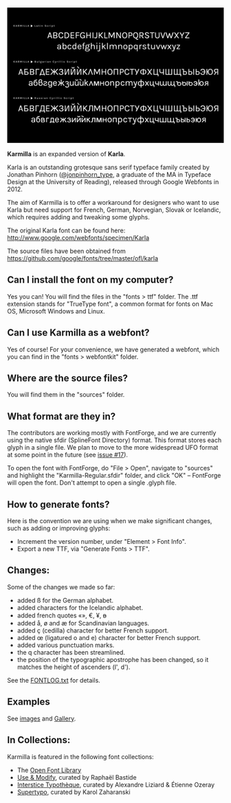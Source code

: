 ![Sample Image](/documentation/Karmilla_01.jpg)

**Karmilla** is an expanded version of **Karla**. 

Karla is an outstanding grotesque sans serif typeface family created by Jonathan Pinhorn ([@jonpinhorn_type](http://twitter.com/jonpinhorn_type), a graduate of the MA in Typeface Design at the University of Reading), released through Google Webfonts in 2012.

The aim of Karmilla is to offer a workaround for designers who want to use Karla but need support for French, German, Norvegian, Slovak or Icelandic, which requires adding and tweaking some glyphs.

The original Karla font can be found here: http://www.google.com/webfonts/specimen/Karla

The source files have been obtained from https://github.com/google/fonts/tree/master/ofl/karla

## Can I install the font on my computer?

Yes you can! You will find the files in the "fonts > ttf" folder. The .ttf extension stands for "TrueType font", a common format for fonts on Mac OS, Microsoft Windows and Linux.

## Can I use Karmilla as a webfont?

Yes of course! For your convenience, we have generated a webfont, which you can find in the "fonts > webfontkit" folder.

## Where are the source files?

You will find them in the "sources" folder.

## What format are they in?

The contributors are working mostly with FontForge, and we are currently using the native sfdir (SplineFont Directory) format. This format stores each glyph in a single file. We plan to move to the more widespread UFO format at some point in the future (see [issue #17](https://github.com/ms-studio/karmilla/issues/17)).

To open the font with FontForge, do "File > Open", navigate to "sources" and highlight the "Karmilla-Regular.sfdir" folder, and click "OK" – FontForge will open the font. Don't attempt to open a single .glyph file.

## How to generate fonts?

Here is the convention we are using when we make significant changes, such as adding or improving glyphs:

- Increment the version number, under "Element > Font Info".
- Export a new TTF, via "Generate Fonts > TTF".

## Changes:

Some of the changes we made so far:

* added ß for the German alphabet.
* added characters for the Icelandic alphabet.
* added french quotes «», €, ¥, ᴃ
* added å, ø and æ for Scandinavian languages.
* added ç (cedilla) character for better French support.
* added œ (ligatured o and e) character for better French support.
* added various punctuation marks.
* the q character has been streamlined.
* the position of the typographic apostrophe has been changed, so it matches the height of ascenders (l', d').

See the [FONTLOG.txt](https://github.com/ms-studio/karmilla/blob/master/FONTLOG.txt) for details.

## Examples

See [images](/documentation/) and [Gallery](/documentation/Gallery.md).


## In Collections:

Karmilla is featured in the following font collections:

- The [Open Font Library](https://fontlibrary.org/en/font/karmilla)
- [Use & Modify](http://usemodify.com/fonts/karmilla/), curated by Raphaël Bastide
- [Interstice Typothèque](http://typotheque.interstices.io/fonts/karmilla/), curated by Alexandre Liziard & Étienne Ozeray
- [Supertypo](http://supertypo.anka.io/), curated by Karol Zaharanski 
